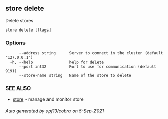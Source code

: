 ## store delete

Delete stores

```
store delete [flags]
```

### Options

```
      --address string      Server to connect in the cluster (default "127.0.0.1")
  -h, --help                help for delete
      --port int32          Port to use for communication (default 9191)
      --store-name string   Name of the store to delete
```

### SEE ALSO

* [store](store.md)	 - manage and monitor store

###### Auto generated by spf13/cobra on 5-Sep-2021
